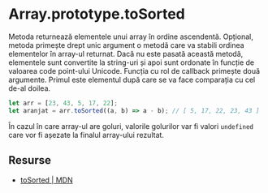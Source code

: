 # Array.prototype.toSorted

Metoda returnează elementele unui array în ordine ascendentă. Opțional, metoda primește drept unic argument o metodă care va stabili ordinea elementelor în array-ul returnat. Dacă nu este pasată această metodă, elementele sunt convertite la string-uri și apoi sunt ordonate în funcție de valoarea code point-ului Unicode. Funcția cu rol de callback primește două argumente. Primul este elementul după care se va face comparația cu cel de-al doilea.

```javascript
let arr = [23, 43, 5, 17, 22];
let aranjat = arr.toSorted((a, b) => a - b); // [ 5, 17, 22, 23, 43 ]
```

În cazul în care array-ul are goluri, valorile golurilor var fi valori `undefined` care vor fi așezate la finalul array-ului rezultat.

## Resurse

- [toSorted | MDN](https://developer.mozilla.org/en-US/docs/Web/JavaScript/Reference/Global_Objects/Array/toSorted)